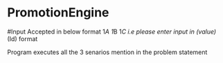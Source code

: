 # PromotionEngine

#Input Accepted in below format 
1*A 
1*B
1*C
i.e please enter input in (value)*(Id) format

Program executes all the 3 senarios mention in the problem statement
